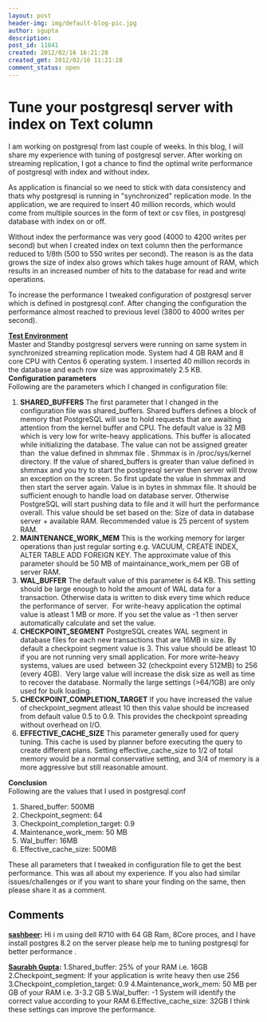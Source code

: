 ```yaml
---
layout: post
header-img: img/default-blog-pic.jpg
author: sgupta
description: 
post_id: 11841
created: 2012/02/16 16:21:28
created_gmt: 2012/02/16 11:21:28
comment_status: open
---
```


# Tune your postgresql server with index on Text column

<p>I am working on postgresql from last couple of weeks. In this blog, I will share my experience with tuning of postgresql server. After working on streaming replication, I got a chance to find the optimal write performance of postgresql with index and without index.</p>
<p>As application is financial so we need to stick with data consistency and thats why postgresql is running in "synchronized" replication mode. In the application, we are required to insert 40 million records, which would come from multiple sources in the form of text or csv files, in postgresql database with index on or off.</p>
<p>Without index the performance was very good (4000 to 4200 writes per second) but when I created index on text column then the performance reduced to 1/8th (500 to 550 writes per second). The reason is as the data grows the size of index also grows which takes huge amount of RAM, which results in an increased number of hits to the database for read and write operations.</p>
<p>To increase the performance I tweaked configuration of postgresql server which is defined in postgresql.conf. After changing the configuration the performance almost reached to previous level (3800 to 4000 writes per second).
<div></div>
<div><!--more--></div>
<div><b>
</b></div>
<div><span style="text-decoration: underline;"><b>Test Environment</b></span></div>
<div>Master and Standby postgresql servers were running on same system in synchronized streaming replication mode. System had 4 GB RAM and 8 core CPU with Centos 6 operating system. I inserted 40 million records in the database and each row size was approximately 2.5 KB.</div>
<div><b>
</b></div>
<div><b>Configuration parameters</b></div>
<div>Following are the parameters which I changed in configuration file:</div>
<ol>
    <li><b>SHARED_BUFFERS</b>
The first parameter that I changed in the configuration file was shared_buffers. Shared buffers defines a block of memory that PostgreSQL will use to hold  requests that are awaiting attention from the kernel buffer and CPU. The default value is 32 MB which is very low for write-heavy applications. This buffer is allocated while initializing the database. The value can not be assigned greater than  the value defined in shmmax file . Shmmax is in /proc/sys/kernel directory. If the value of shared_buffers is greater than value defined in shmmax and you try to start the postgresql server then server will throw an exception on the screen. So first update the value in shmmax and then start the server again. Value is in bytes in shmmax file. It should be sufficient enough to handle load on database server. Otherwise PostgreSQL will start pushing data to file and it will hurt the performance overall. This value should be set based on the: Size of data in database server + available RAM. Recommended value is 25 percent of system RAM.</li>
    <li><b>MAINTENANCE_WORK_MEM</b>
This  is the working memory for larger operations than just regular sorting  e.g. VACUUM, CREATE  INDEX, ALTER  TABLE ADD FOREIGN KEY. The  approximate value of this parameter should be 50 MB of maintainance_work_mem per GB of server RAM.</li>
    <li><b>WAL_BUFFER</b>
The  default value of this parameter is 64 KB. This setting should be  large enough to hold the amount of WAL data for a transaction. Otherwise data is written to disk every time which reduce the  performance of server.  For write-heavy application the optimal value  is atleast 1 MB or more. If you set the value as -1 then server  automatically calculate and set the value.</li>
    <li><b>CHECKPOINT_SEGMENT</b>
PostgreSQL  creates WAL segment in database files for each new transactions that  are 16MB in size. By default a checkpoint segment value is 3. This  value should be atleast 10 if you are not running very small  application. For  more write-heavy systems, values are used  between 32 (checkpoint  every 512MB) to 256 (every 4GB).  Very large value will increase the  disk size as well as time to recover the database. Normally the large  settings (&gt;64/1GB) are only used for bulk loading.</li>
    <li><b>CHECKPOINT_COMPLETION_TARGET</b>
If  you have increased the value of checkpoint_segment atleast 10 then  this value should be increased from default value 0.5 to 0.9. This  provides the checkpoint spreading without overhead on I/O.</li>
    <li><b>EFFECTIVE_CACHE_SIZE</b>
This  parameter generally used for query tuning. This cache is used by  planner before executing the query to create different plans. Setting  effective_cache_size to 1/2 of total memory would be a normal  conservative setting, and 3/4 of memory is a more aggressive but  still reasonable amount.</li>
</ol>
<div><b>Conclusion</b></div>
<div>Following  are the values that I used in postgresql.conf</div>
<ol>
    <li>Shared_buffer: 500MB</li>
    <li>Checkpoint_segment: 64</li>
    <li>Checkpoint_completion_target: 0.9</li>
    <li>Maintenance_work_mem: 50 MB</li>
    <li>Wal_buffer: 16MB</li>
    <li>Effective_cache_size: 500MB</li>
</ol>
<div></div>
<div>These  all parameters that I tweaked in configuration file to get the best  performance. This  was all about my experience. If you also had similar  issues/challenges or if you want to share your finding on the same,  then please share it as a comment.</div></p>

## Comments

**[sashbeer](#8429 "2012-04-12 09:13:16"):** Hi i m using dell R710 with 64 GB Ram, 8Core proces, and I have install postgres 8.2 on the server please help me to tuniing postgresql for better performance .

**[Saurabh Gupta](#8431 "2012-04-12 13:50:29"):** 1.Shared_buffer: 25% of your RAM i.e. 16GB 2.Checkpoint_segment: If your application is write heavy then use 256 3.Checkpoint_completion_target: 0.9 4.Maintenance_work_mem: 50 MB per GB of your RAM i.e. 3-3.2 GB 5.Wal_buffer: -1 System will identify the correct value according to your RAM 6.Effective_cache_size: 32GB I think these settings can improve the performance.

